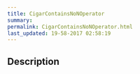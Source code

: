 ```yaml
---
title: CigarContainsNoNOperator
summary: 
permalink: CigarContainsNoNOperator.html
last_updated: 19-58-2017 02:58:19
---
```


## Description



